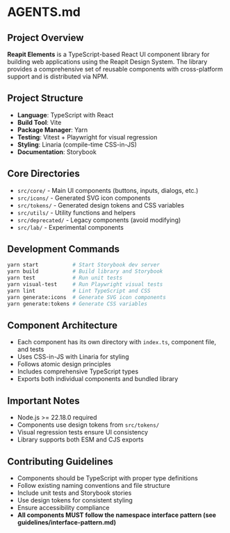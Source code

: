 # AGENTS.md

## Project Overview

**Reapit Elements** is a TypeScript-based React UI component library for building web applications using the Reapit Design System. The library provides a comprehensive set of reusable components with cross-platform support and is distributed via NPM.

## Project Structure
- **Language**: TypeScript with React
- **Build Tool**: Vite
- **Package Manager**: Yarn
- **Testing**: Vitest + Playwright for visual regression
- **Styling**: Linaria (compile-time CSS-in-JS)
- **Documentation**: Storybook

## Core Directories
- `src/core/` - Main UI components (buttons, inputs, dialogs, etc.)
- `src/icons/` - Generated SVG icon components
- `src/tokens/` - Generated design tokens and CSS variables
- `src/utils/` - Utility functions and helpers
- `src/deprecated/` - Legacy components (avoid modifying)
- `src/lab/` - Experimental components

## Development Commands
```bash
yarn start           # Start Storybook dev server
yarn build           # Build library and Storybook
yarn test            # Run unit tests
yarn visual-test     # Run Playwright visual tests
yarn lint            # Lint TypeScript and CSS
yarn generate:icons  # Generate SVG icon components
yarn generate:tokens # Generate CSS variables
```

## Component Architecture
- Each component has its own directory with `index.ts`, component file, and tests
- Uses CSS-in-JS with Linaria for styling
- Follows atomic design principles
- Includes comprehensive TypeScript types
- Exports both individual components and bundled library

## Important Notes
- Node.js >= 22.18.0 required
- Components use design tokens from `src/tokens/`
- Visual regression tests ensure UI consistency
- Library supports both ESM and CJS exports

## Contributing Guidelines
- Components should be TypeScript with proper type definitions
- Follow existing naming conventions and file structure
- Include unit tests and Storybook stories
- Use design tokens for consistent styling
- Ensure accessibility compliance
- **All components MUST follow the namespace interface pattern (see guidelines/interface-pattern.md)**
